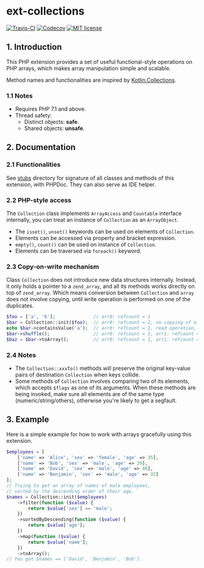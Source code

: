 # ext-collections

[![Travis-CI](https://travis-ci.com/CismonX/ext-collections.svg?branch=master)](https://travis-ci.com/CismonX/ext-collections)
[![Codecov](https://codecov.io/gh/CismonX/ext-collections/branch/master/graphs/badge.svg)](https://codecov.io/gh/CismonX/ext-collections)
[![MIT license](https://img.shields.io/badge/licence-MIT-blue.svg)](https://opensource.org/licenses/MIT)

## 1. Introduction

This PHP extension provides a set of useful functional-style operations on PHP arrays, which makes array manipulation simple and scalable.

Method names and functionalities are inspired by [Kotlin.Collections](https://kotlinlang.org/api/latest/jvm/stdlib/kotlin.collections/).

### 1.1 Notes

* Requires PHP 7.1 and above.
* Thread safety:
  * Distinct objects: **safe**.
  * Shared objects: **unsafe**.

## 2. Documentation

### 2.1 Functionalities

See [stubs](stubs/) directory for signature of all classes and methods of this extension, with PHPDoc. They can also serve as IDE helper.

### 2.2 PHP-style access

The `Collection` class implements `ArrayAccess` and `Countable` interface internally, you can treat an instance of `Collection` as an `ArrayObject`.

* The `isset()`, `unset()` keywords can be used on elements of `Collection`.
* Elements can be accessed via property and bracket expression.
* `empty()`, `count()` can be used on instance of `Collection`.
* Elements can be traversed via `foreach()` keyword.

### 2.3 Copy-on-write mechanism

Class `Collection` does not introduce new data structures internally. Instead, it only holds a pointer to a `zend_array`, and all its methods works directly on top of `zend_array`. Which means conversion between `Collection` and `array` does not involve copying, until write operation is performed on one of the duplicates.

```php
$foo = ['a', 'b'];              // arr0: refcount = 1
$bar = Collection::init($foo);  // arr0: refcount = 2, no copying of either `zend_array` or its elements
echo $bar->containsValue('a');  // arr0: refcount = 2, read operation, no copying
$bar->shuffle();                // arr0: refcount = 1, arr1: refcount = 1, write operation, `zend_array` is separated
$baz = $bar->toArray();         // arr0: refcount = 1, arr1: refcount = 2, no copying
```

### 2.4 Notes

* The `Collection::xxxTo()` methods will preserve the original key-value pairs of destination `Collection` when keys collide.
* Some methods of `Collection` involves comparing two of its elements, which accepts `$flags` as one of its arguments. When these methods are being invoked, make sure all elements are of the same type (numeric/string/others), otherwise you're likely to get a segfault.

## 3. Example

Here is a simple example for how to work with arrays gracefully using this extension.

```php
$employees = [
    ['name' => 'Alice', 'sex' => 'female', 'age' => 35],
    ['name' => 'Bob', 'sex' => 'male', 'age' => 29],
    ['name' => 'David', 'sex' => 'male', 'age' => 40],
    ['name' => 'Benjamin', 'sex' => 'male', 'age' => 32]
];
// Trying to get an array of names of male employees,
// sorted by the descending order of their age.
$names = Collection::init($employees)
    ->filter(function ($value) {
        return $value['sex'] == 'male';
    })
    ->sortedByDescending(function ($value) {
        return $value['age'];
    })
    ->map(function ($value) {
        return $value['name'];
    })
    ->toArray();
// You got $names == ['David', 'Benjamin', 'Bob'].
```
